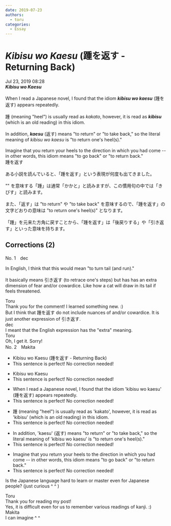 ```yaml
---
date: 2019-07-23
authors:
  - toru
categories:
  - Essay
---
```


<h1 id="subject_show"><strong><em>Kibisu wo Kaesu</strong></em> (踵を返す - Returning Back)</h1>
<div class="date">Jul 23, 2019 08:28</div>
<div id="post"><div id="body_show_ori">
<strong><em>Kibisu wo Kaesu</strong></em><br/><br/>When I read a Japanese novel, I found that the idiom <strong><em>kibisu wo kaesu</em></strong> (踵を返す) appears repeatedly.<br/><br/>踵 (meaning "heel") is usually read as <em>kakato</em>, however, it is read as <strong><em>kibisu</em></strong> (which is an old reading) in this idiom.<br/><br/>In addition, <strong><em>kaesu</em></strong> (返す) means "to return" or "to take back," so the literal meaning of <em>kibisu wo kaesu</em> is "to return one's heel(s)."<br/><br/>Imagine that you return your heels to the direction in which you had come -- in other words, this idiom means "to go back" or "to return back."
</div></div>

<!-- more -->

<div id="post_ja"><div id="body_show_mo">
踵を返す<br/><br/>ある小説を読んでいると、「踵を返す」という表現が何度も出てきました。<br/><br/>"" を意味する「踵」は通常「かかと」と読みますが、この慣用句の中では「きびす」と読みます。<br/><br/>また、「返す」は "to return" や "to take back" を意味するので、「踵を返す」の文字どおりの意味は "to return one's heel(s)" となります。<br/><br/>「踵」を元来た方角に戻すことから、「踵を返す」は「後戻りする」や「引き返す」といった意味を持ちます。
</div></div>

## Corrections (2)
<div id="block"><div class="first_name"> No. 1　<span class="just_name">dec</span></div><div id="block2">
<p class="comment_small">
 In English, I think that this would mean "to turn tail (and run)."
 <br/>
 <br/>
 It basically means 引き返す (to retrace one's steps) but has has an extra dimension of fear and/or cowardice. Like how a cat will draw in its tail if feels threatened.
</p>

</div><div class="name"><span class="just_name">Toru</span><br>
Thank you for the comment! I learned something new. :)<br/>But I think that 踵を返す do not include nuances of and/or cowardice. It is just another expression of 引き返す.
</div>
<div class="name"><span class="just_name">dec</span><br>
I meant that the English expression has the "extra" meaning.
</div>
<div class="name"><span class="just_name">Toru</span><br>
Oh, I get it. Sorry!
</div>
</div>
<div id="block"><div class="first_name"> No. 2　<span class="just_name">Makita</span></div><div id="block2">
<ul class="correction_field">
<li class="incorrect">Kibisu wo Kaesu (踵を返す - Returning Back)</li>
<li class="corrected perfect">This sentence is perfect! No correction needed!</li>
</ul>
<ul class="correction_field">
<li class="incorrect">Kibisu wo Kaesu</li>
<li class="corrected perfect">This sentence is perfect! No correction needed!</li>
</ul>
<ul class="correction_field">
<li class="incorrect">When I read a Japanese novel, I found that the idiom 'kibisu wo kaesu' (踵を返す) appears repeatedly.</li>
<li class="corrected perfect">This sentence is perfect! No correction needed!</li>
</ul>
<ul class="correction_field">
<li class="incorrect">踵 (meaning "heel") is usually read as 'kakato', however, it is read as 'kibisu' (which is an old reading) in this idiom.</li>
<li class="corrected perfect">This sentence is perfect! No correction needed!</li>
</ul>
<ul class="correction_field">
<li class="incorrect">In addition, 'kaesu' (返す) means "to return" or "to take back," so the literal meaning of 'kibisu wo kaesu' is "to return one's heel(s)."</li>
<li class="corrected perfect">This sentence is perfect! No correction needed!</li>
</ul>
<ul class="correction_field">
<li class="incorrect">Imagine that you return your heels to the direction in which you had come -- in other words, this idiom means "to go back" or "to return back."</li>
<li class="corrected perfect">This sentence is perfect! No correction needed!</li>
</ul>
<p class="comment_small">
 Is the Japanese language hard to learn or master even for Japanese people? (just curious ^ ^ )
</p>

</div><div class="name"><span class="just_name">Toru</span><br>
Thank you for reading my post!<br/>Yes, it is difficult even for us to remember various readings of kanji. :)
</div>
<div class="name"><span class="just_name">Makita</span><br>
I can imagine ^ ^
</div>
</div>
